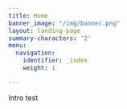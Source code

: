 ```yaml
---
title: Home
banner_image: "/img/banner.png"
layout: landing-page
summary-characters: '2'
menu:
  navigation:
    identifier: _index
    weight: 1

---
```

Intro test